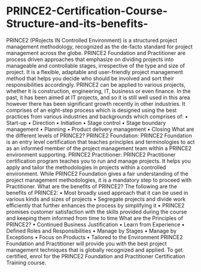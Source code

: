 # PRINCE2-Certification-Course-Structure-and-its-benefits-
PRINCE2 (PRojects IN Controlled Environment) is a structured project management methodology, recognized as the de-facto standard for project management across the globe. PRINCE2 Foundation and Practitioner are process driven approaches that emphasize on dividing projects into manageable and controllable stages, irrespective of the type and size of project.  It is a flexible, adaptable and user-friendly project management method that helps you decide who should be involved and sort their responsibilities accordingly. PRINCE2 can be applied to various projects, whether it is construction, engineering, IT, business or even finance. In the past, it has been aimed at IT projects, and so it is still well used in this area however there has been significant growth recently in other industries. It comprises of an eight-step process which is designed using the best practices from various industries and backgrounds which comprises of:     • Start-up      • Direction      • Initiation      • Stage control      • Stage boundary management      • Planning      • Product delivery management      • Closing  What are the different levels of PRINCE2? PRINCE2 Foundation: PRINCE2 Foundation is an entry level certification that teaches principles and terminologies to act as an informed member of the project management team within a PRINCE2 environment supporting. PRINCE2 Practitioner: PRINCE2 Practitioner certification program teaches you to run and manage projects. It helps you apply and tailor the methodologies in projects within a controlled environment. While PRINCE2 Foundation gives a fair understanding of the project management methodologies, it is a mandatory step to proceed with Practitioner. What are the benefits of PRINCE2? The following are the benefits of PRINCE2:     • Most broadly used approach that it can be used in various kinds and sizes of projects     • Segregate projects and divide work efficiently that further enhances the process by simplifying it     • PRINCE2 promises customer satisfaction with the skills provided during the course and keeping them informed from time to time What are the Principles of PRINCE2?     • Continued Business Justification     • Learn from Experience     • Defined Roles and Responsibilities     • Manage by  Stages     • Manage by Exceptions     • Focus on Products     • Tailored to the Environment PRINCE2 Foundation and Practitioner will provide you with the best project management techniques that is globally recognized and applied. To get certified, enrol for the PRINCE2 Foundation and Practitioner Certification Training course. 
